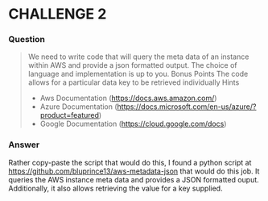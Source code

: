 # CHALLENGE 2

### Question

> We need to write code that will query the meta data of an instance within AWS and provide a
> json formatted output. The choice of language and implementation is up to you.
> Bonus Points
> The code allows for a particular data key to be retrieved individually
> Hints
> - Aws Documentation (https://docs.aws.amazon.com/)
> - Azure Documentation (https://docs.microsoft.com/en-us/azure/?product=featured)
> - Google Documentation (https://cloud.google.com/docs)

### Answer

Rather copy-paste the script that would do this, I found a python script at https://github.com/bluprince13/aws-metadata-json that would do this job.
It queries the AWS instance meta data and provides a JSON formatted ouput. Additionally, it also allows retrieving the value for a key supplied.
